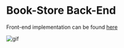 # Book-Store Back-End

Front-end implementation can be found [here](https://github.com/amaanvania/Book-Store-Frontend)

![gif](https://gyazo.com/eca5d53bb9666ea84857f2a8926182e2)
